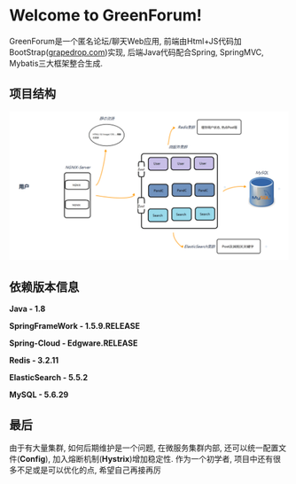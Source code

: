 # Welcome to GreenForum!

GreenForum是一个匿名论坛/聊天Web应用, 前端由Html+JS代码加BootStrap([grapedrop.com](grapedrop.com))实现, 后端Java代码配合Spring, SpringMVC, Mybatis三大框架整合生成.


## 项目结构

![](https://github.com/linchp/greenforum/blob/master/project%20Structure.png)

## 依赖版本信息

**Java - 1.8** 

**SpringFrameWork - 1.5.9.RELEASE** 

**Spring-Cloud - Edgware.RELEASE**

**Redis - 3.2.11**

**ElasticSearch - 5.5.2**

**MySQL - 5.6.29**

## 最后

由于有大量集群, 如何后期维护是一个问题, 在微服务集群内部, 还可以统一配置文件(**Config**), 加入熔断机制(**Hystrix**)增加稳定性. 作为一个初学者, 项目中还有很多不足或是可以优化的点, 希望自己再接再厉 
